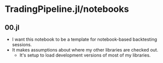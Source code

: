 # TradingPipeline.jl/notebooks

## 00.jl 

- I want this notebook to be a template for notebook-based backtesting sessions.
- It makes assumptions about where my other libraries are checked out.
  + It's setup to load development versions of most of my libraries.
